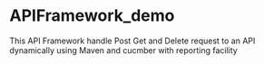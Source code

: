 # APIFramework_demo
This API Framework handle Post Get and Delete request to an API dynamically using Maven and cucmber with reporting facility
